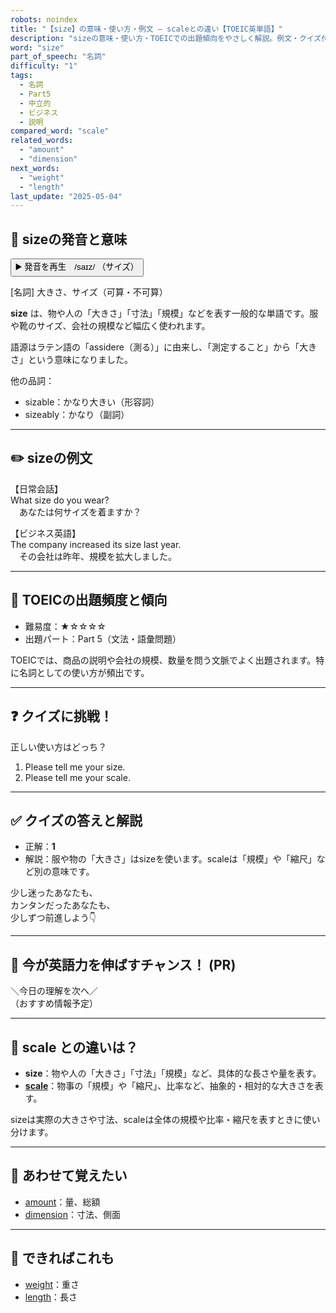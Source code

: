 ```yaml
---
robots: noindex
title: "【size】の意味・使い方・例文 ― scaleとの違い【TOEIC英単語】"
description: "sizeの意味・使い方・TOEICでの出題傾向をやさしく解説。例文・クイズ付きでscaleとの違いもわかりやすく学べます。"
word: "size"
part_of_speech: "名詞"
difficulty: "1"
tags:
  - 名詞
  - Part5
  - 中立的
  - ビジネス
  - 説明
compared_word: "scale"
related_words:
  - "amount"
  - "dimension"
next_words:
  - "weight"
  - "length"
last_update: "2025-05-04"
---
```


## 🔰 sizeの発音と意味

<button class="play-audio" onclick="playTTS('size')">
  <span class="play-audio-main">
    ▶️ 発音を再生　/saɪz/
  </span>
  <span class="play-audio-sub">
    （サイズ）
  </span>
</button>

[名詞] 大きさ、サイズ（可算・不可算）

**size** は、物や人の「大きさ」「寸法」「規模」などを表す一般的な単語です。服や靴のサイズ、会社の規模など幅広く使われます。

語源はラテン語の「assidere（測る）」に由来し、「測定すること」から「大きさ」という意味になりました。

他の品詞：  
- sizable：かなり大きい（形容詞）
- sizeably：かなり（副詞）

---

## ✏️ sizeの例文

【日常会話】  
What size do you wear?  
　あなたは何サイズを着ますか？

【ビジネス英語】  
The company increased its size last year.  
　その会社は昨年、規模を拡大しました。

---

## 🎯 TOEICの出題頻度と傾向

- 難易度：★☆☆☆☆
- 出題パート：Part 5（文法・語彙問題）

TOEICでは、商品の説明や会社の規模、数量を問う文脈でよく出題されます。特に名詞としての使い方が頻出です。

---

## ❓ クイズに挑戦！

正しい使い方はどっち？

1. Please tell me your size.  
2. Please tell me your scale.

---

## ✅ クイズの答えと解説

- 正解：**1**
- 解説：服や物の「大きさ」はsizeを使います。scaleは「規模」や「縮尺」など別の意味です。

少し迷ったあなたも、  
カンタンだったあなたも、  
少しずつ前進しよう👇️

---

## 🚀 今が英語力を伸ばすチャンス！ (PR)

<div class="info-center">
＼今日の理解を次へ／<br>  
（おすすめ情報予定）
</div>

---

## 🤔  scale との違いは？

- **size**：物や人の「大きさ」「寸法」「規模」など、具体的な長さや量を表す。
- **[scale](/scale)**：物事の「規模」や「縮尺」、比率など、抽象的・相対的な大きさを表す。

sizeは実際の大きさや寸法、scaleは全体の規模や比率・縮尺を表すときに使い分けます。

---

## 🧩 あわせて覚えたい

- [amount](/amount)：量、総額
- [dimension](/dimension)：寸法、側面

---

## 📖 できればこれも

- [weight](/weight)：重さ
- [length](/length)：長さ

<!-- cvid: aid05_bid45 -->
